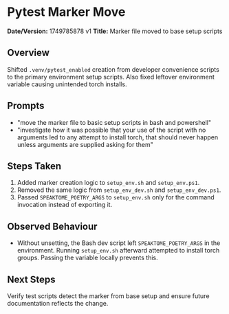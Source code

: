 # Pytest Marker Move

**Date/Version:** 1749785878 v1
**Title:** Marker file moved to base setup scripts

## Overview
Shifted `.venv/pytest_enabled` creation from developer convenience scripts to the primary environment setup scripts. Also fixed leftover environment variable causing unintended torch installs.

## Prompts
- "move the marker file to basic setup scripts in bash and powershell"
- "investigate how it was possible that your use of the script with no arguments led to any attempt to install torch, that should never happen unless arguments are supplied asking for them"

## Steps Taken
1. Added marker creation logic to `setup_env.sh` and `setup_env.ps1`.
2. Removed the same logic from `setup_env_dev.sh` and `setup_env_dev.ps1`.
3. Passed `SPEAKTOME_POETRY_ARGS` to `setup_env.sh` only for the command invocation instead of exporting it.

## Observed Behaviour
- Without unsetting, the Bash dev script left `SPEAKTOME_POETRY_ARGS` in the environment. Running `setup_env.sh` afterward attempted to install torch groups. Passing the variable locally prevents this.

## Next Steps
Verify test scripts detect the marker from base setup and ensure future documentation reflects the change.
